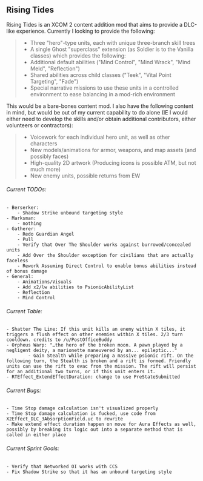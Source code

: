 ## Rising Tides

Rising Tides is an XCOM 2 content addition mod that aims to provide a DLC-like experience. Currently I looking to provide the following:

>- Three "hero"-type units, each with unique three-branch skill trees
>- A single Ghost "superclass" extension (as Soldier is to the Vanilla classes) which provides the following:
>  - Additional default abilities ("Mind Control", "Mind Wrack", "Mind Meld", "Reflection")
>  - Shared abilities across child classes ("Teek", "Vital Point Targeting", "Fade")
>- Special narrative missions to use these units in a controlled environment to ease balancing in a mod-rich environment

This would be a bare-bones content mod. I also have the following content in mind, but would be out of my current capability to do alone (IE I would either need to develop the skills and/or obtain additional contributors, either volunteers or contractors):

>- Voicework for each individual hero unit, as well as other characters
>- New models/animations for armor, weapons, and map assets (and possibly faces)
>- High-quality 2D artwork (Producing icons is possible ATM, but not much more)
>- New enemy units, possible returns from EW

###### Current TODOs:
	- Berserker:
		- Shadow Strike unbound targeting style
	- Marksman:
		- nothing
	- Gatherer:
		- Redo Guardian Angel
		- Pull
		- Verify that Over The Shoulder works against burrowed/concealed units
		- Add Over the Shoulder exception for civilians that are actually faceless
		- Rework Assuming Direct Control to enable bonus abilities instead of bonus damage
	- General:
		- Animations/Visuals
		- Add x2/lw abilities to PsionicAbilityList
		- Reflection
		- Mind Control

###### Current Table:
	- Shatter The Line: If this unit kills an enemy within X tiles, it triggers a flush effect on other enemies within X tiles. 2/3 turn cooldown. credits to /u/PostOfficeBuddy
	- Orpheus Warp: "…the hero of the broken moon. A pawn played by a negligent deity, a marionette maneuvered by an... epileptic..."
      		- Gain Stealth while preparing a massive psionic rift. On the following turn, the Stealth is broken and a rift is formed. Friendly units can use the rift to evac from the mission. The rift will persist for an additional two turns, or if this unit enters it.
	- RTEffect_ExtendEffectDuration: change to use PreStateSubmitted

###### Current Bugs:
	- Time Stop damage calculation isn't visualized properly
	- Time Stop damage calculation is fucked, use code from X2Effect_DLC_3AbsorptionField.uc to rewrite
	- Make extend effect duration happen on move for Aura Effects as well, possibly by breaking its logic out into a separate method that is called in either place

###### Current Sprint Goals:
	- Verify that Networked OI works with CCS
	- Fix Shadow Strike so that it has an unbound targeting style

